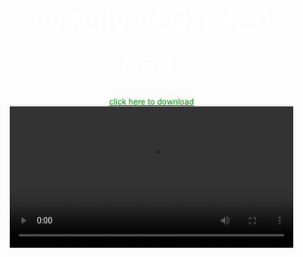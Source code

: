 <html>
<head>
	<title>f.s.</title>
</head>



<body  background="R (1).jpeg">
        <center><h1><font size="120"><font color="white"><u>bownload G.T.A-6</u></font></font></h1></center>
	<center><h6><font size="10"><font color="white">Here</font></font></h6></center>
        <center><h6><font size="10"><font color="pink"></font></font></h6></center>
<center><a href="https://bulbuwad.github.io/Bulbuwa.GitHub.io/"><font color="green">click here to download</font></a></center>
 <center><video controls src="videoplayback (1).mp4" width="500"><center>
</body>
</html>
